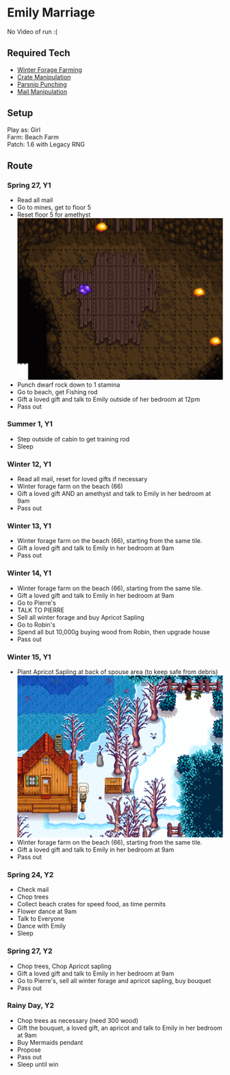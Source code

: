 # Emily Marriage 

No Video of run :(

## Required Tech
- [Winter Forage Farming](../../tech/winter_forage_farming.md)
- [Crate Manipulation](../../tech/crate_manipulation.md)
- [Parsnip Punching](../../tech/parsnip_punching.md)
- [Mail Manipulation](../../tech/mail_manipulation.md)

## Setup

Play as: Girl  
Farm: Beach Farm  
Patch: 1.6 with Legacy RNG

## Route

### Spring 27, Y1
- Read all mail
- Go to mines, get to floor 5
- Reset floor 5 for amethyst
  ![Amethyst Location](../../img/day_27_amethyst.png)
- Punch dwarf rock down to 1 stamina
- Go to beach, get Fishing rod
- Gift a loved gift and talk to Emily outside of her bedroom at 12pm
- Pass out

### Summer 1, Y1
- Step outside of cabin to get training rod
- Sleep

### Winter 12, Y1
- Read all mail, reset for loved gifts if necessary
- Winter forage farm on the beach (66)
- Gift a loved gift AND an amethyst and talk to Emily in her bedroom at 9am
- Pass out

### Winter 13, Y1
- Winter forage farm on the beach (66), starting from the same tile.
- Gift a loved gift and talk to Emily in her bedroom at 9am
- Pass out

### Winter 14, Y1
- Winter forage farm on the beach (66), starting from the same tile.
- Gift a loved gift and talk to Emily in her bedroom at 9am
- Go to Pierre's
- TALK TO PIERRE
- Sell all winter forage and buy Apricot Sapling
- Go to Robin's
- Spend all but 10,000g buying wood from Robin, then upgrade house
- Pass out

### Winter 15, Y1
- Plant Apricot Sapling at back of spouse area (to keep safe from debris)
  ![Apricot spot](../../img/emily_apricot.png)
- Winter forage farm on the beach (66), starting from the same tile.
- Gift a loved gift and talk to Emily in her bedroom at 9am
- Pass out

### Spring 24, Y2
- Check mail
- Chop trees
- Collect beach crates for speed food, as time permits
- Flower dance at 9am
- Talk to Everyone
- Dance with Emily
- Sleep

### Spring 27, Y2
- Chop trees, Chop Apricot sapling
- Gift a loved gift and talk to Emily in her bedroom at 9am
- Go to Pierre's, sell all winter forage and apricot sapling, buy bouquet
- Pass out

### Rainy Day, Y2
- Chop trees as necessary (need 300 wood)
- Gift the bouquet, a loved gift, an apricot and talk to Emily in her bedroom at 9am
- Buy Mermaids pendant
- Propose
- Pass out
- Sleep until win
